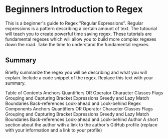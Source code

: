 # Beginners Introduction to Regex

This is a beginner's guide to Regex "Regular Expressions".  Regular expressions is a pattern describing a certain amount of text.  The tutourial will teach you to create powerful time saving regex.  These tutorials are fundamental regexes which will allow you to build more complex regexes down the road.  Take the time to understand the fundamental regexes.

## Summary
Briefly summarize the regex you will be describing and what you will explain. Include a code snippet of the regex. Replace this text with your summary.

Table of Contents
Anchors
Quantifiers
OR Operator
Character Classes
Flags
Grouping and Capturing
Bracket Expressions
Greedy and Lazy Match
Boundaries
Back-references
Look-ahead and Look-behind
Regex Components
Anchors
Quantifiers
OR Operator
Character Classes
Flags
Grouping and Capturing
Bracket Expressions
Greedy and Lazy Match
Boundaries
Back-references
Look-ahead and Look-behind
Author
A short section about the author with a link to the author's GitHub profile (replace with your information and a link to your profile)
